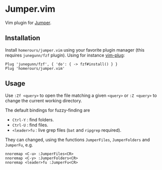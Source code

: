 # Jumper.vim

Vim plugin for [Jumper](https://github.com/homerours/jumper).

## Installation

Install `homerours/jumper.vim` using your favorite plugin manager (this requires `junegunn/fzf` plugin). Using for instance [vim-plug](https://github.com/junegunn/vim-plug):
```vim
Plug 'junegunn/fzf', { 'do': { -> fzf#install() } }
Plug 'homerours/jumper.vim'
```

## Usage

Use `:Zf <query>` to open the file matching a given `<query>` or `:Z <query>` to change the current working directory.

The default bindings for fuzzy-finding are
- `Ctrl-Y` : find folders.
- `Ctrl-U` : find files.
- `<leader>fu` : live grep files (`bat` and `ripgrep` required).

They can changed, using the functions `JumperFiles`, `JumperFolders` and `JumperFu`, e.g.
```vim
nnoremap <C-u> :JumperFiles<CR>
nnoremap <C-y> :JumperFolders<CR>
nnoremap <leader>fu :JumperFu<CR>
```
